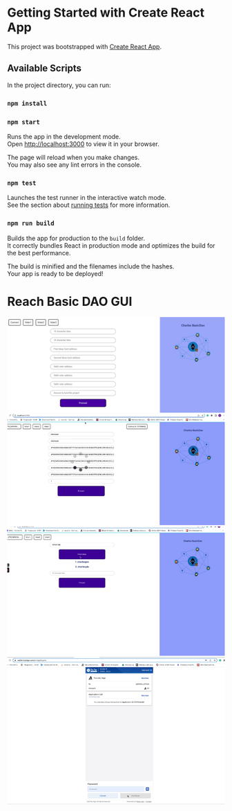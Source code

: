 # Getting Started with Create React App

This project was bootstrapped with [Create React App](https://github.com/facebook/create-react-app).

## Available Scripts

In the project directory, you can run:
### `npm install`
### `npm start`

Runs the app in the development mode.\
Open [http://localhost:3000](http://localhost:3000) to view it in your browser.

The page will reload when you make changes.\
You may also see any lint errors in the console.

### `npm test`

Launches the test runner in the interactive watch mode.\
See the section about [running tests](https://facebook.github.io/create-react-app/docs/running-tests) for more information.

### `npm run build`

Builds the app for production to the `build` folder.\
It correctly bundles React in production mode and optimizes the build for the best performance.

The build is minified and the filenames include the hashes.\
Your app is ready to be deployed!

# Reach Basic DAO GUI


  <img src="https://github.com/Pcharlesme/ReachBasicDao/blob/main/screenshot/Screenshot%202022-08-28%20165036.png?raw=true">
   <img src="https://github.com/Pcharlesme/ReachBasicDao/blob/main/screenshot/Screenshot%202022-08-28%20165h.png?raw=true">
    <img src="https://github.com/Pcharlesme/ReachBasicDao/blob/main/screenshot/Screenshot%202022-08-28%20165.png?raw=true">
    <img src="https://github.com/Pcharlesme/ReachBasicDao/blob/main/screenshot/Screenshot%202022-08-28%201.png?raw=true">
